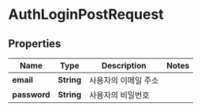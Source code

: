 

# AuthLoginPostRequest


## Properties

| Name | Type | Description | Notes |
|------------ | ------------- | ------------- | -------------|
|**email** | **String** | 사용자의 이메일 주소 |  |
|**password** | **String** | 사용자의 비밀번호 |  |




